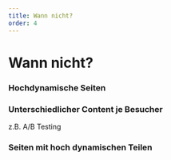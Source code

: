 ```yaml
---
title: Wann nicht?
order: 4
---
```


# Wann nicht?

<!-- slide:start -->
### Hochdynamische Seiten
<!-- slide:end -->
<!-- slide:start -->
### Unterschiedlicher Content je Besucher

z.B. A/B Testing
<!-- slide:end -->
<!-- slide:start -->
### Seiten mit hoch dynamischen Teilen
<!-- slide:end -->
